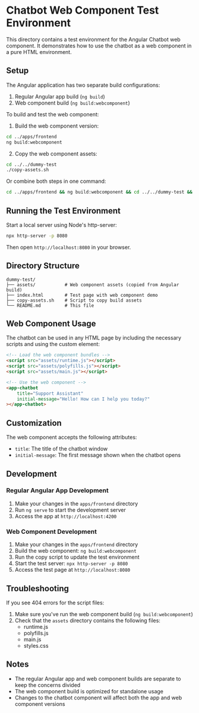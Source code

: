 # Chatbot Web Component Test Environment

This directory contains a test environment for the Angular Chatbot web component. It demonstrates how to use the chatbot as a web component in a pure HTML environment.

## Setup

The Angular application has two separate build configurations:
1. Regular Angular app build (`ng build`)
2. Web component build (`ng build:webcomponent`)

To build and test the web component:

1. Build the web component version:
```bash
cd ../apps/frontend
ng build:webcomponent
```

2. Copy the web component assets:
```bash
cd ../../dummy-test
./copy-assets.sh
```

Or combine both steps in one command:
```bash
cd ../apps/frontend && ng build:webcomponent && cd ../../dummy-test && ./copy-assets.sh
```

## Running the Test Environment

Start a local server using Node's http-server:
```bash
npx http-server -p 8080
```

Then open `http://localhost:8080` in your browser.

## Directory Structure

```
dummy-test/
├── assets/           # Web component assets (copied from Angular build)
├── index.html        # Test page with web component demo
├── copy-assets.sh    # Script to copy build assets
└── README.md         # This file
```

## Web Component Usage

The chatbot can be used in any HTML page by including the necessary scripts and using the custom element:

```html
<!-- Load the web component bundles -->
<script src="assets/runtime.js"></script>
<script src="assets/polyfills.js"></script>
<script src="assets/main.js"></script>

<!-- Use the web component -->
<app-chatbot
    title="Support Assistant"
    initial-message="Hello! How can I help you today?"
></app-chatbot>
```

## Customization

The web component accepts the following attributes:

- `title`: The title of the chatbot window
- `initial-message`: The first message shown when the chatbot opens

## Development

### Regular Angular App Development
1. Make your changes in the `apps/frontend` directory
2. Run `ng serve` to start the development server
3. Access the app at `http://localhost:4200`

### Web Component Development
1. Make your changes in the `apps/frontend` directory
2. Build the web component: `ng build:webcomponent`
3. Run the copy script to update the test environment
4. Start the test server: `npx http-server -p 8080`
5. Access the test page at `http://localhost:8080`

## Troubleshooting

If you see 404 errors for the script files:
1. Make sure you've run the web component build (`ng build:webcomponent`)
2. Check that the `assets` directory contains the following files:
   - runtime.js
   - polyfills.js
   - main.js
   - styles.css

## Notes

- The regular Angular app and web component builds are separate to keep the concerns divided
- The web component build is optimized for standalone usage
- Changes to the chatbot component will affect both the app and web component versions 